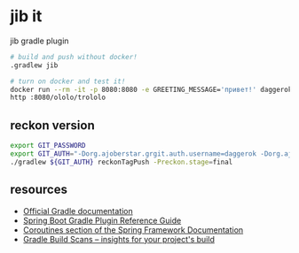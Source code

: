 # jib it
jib gradle plugin

```bash
# build and push without docker!
.gradlew jib

# turn on docker and test it!
docker run --rm -it -p 8080:8080 -e GREETING_MESSAGE='привет!' daggerok/daggerok-jib-gradle-example
http :8080/ololo/trololo
```

## reckon version

```bash
export GIT_PASSWORD
export GIT_AUTH="-Dorg.ajoberstar.grgit.auth.username=daggerok -Dorg.ajoberstar.grgit.auth.password=${GIT_PASSWORD}"
./gradlew ${GIT_AUTH} reckonTagPush -Preckon.stage=final
```

## resources

* [Official Gradle documentation](https://docs.gradle.org)
* [Spring Boot Gradle Plugin Reference Guide](https://docs.spring.io/spring-boot/docs/2.2.6.RELEASE/gradle-plugin/reference/html/)
* [Coroutines section of the Spring Framework Documentation](https://docs.spring.io/spring/docs/5.2.5.RELEASE/spring-framework-reference/languages.html#coroutines)
* [Gradle Build Scans – insights for your project's build](https://scans.gradle.com#gradle)
